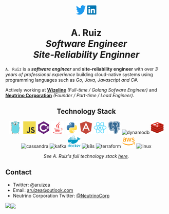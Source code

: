 <p align="center">
  <a href="https://twitter.com/aruizea" target="blank"><img align="center" src="https://raw.githubusercontent.com/devicons/devicon/master/icons/twitter/twitter-original.svg" alt="@aruizea" height="30" width="30"></a>
  <a href="https://www.linkedin.com/in/aruizmx/" target="blank"><img align="center" src="https://raw.githubusercontent.com/devicons/devicon/master/icons/linkedin/linkedin-original.svg" alt="aruizmx" height="30" width="30"></a>
</p>
<h1 align="center">
  A. Ruiz
  <br>
  <i>Software Engineer</i>
  <br>
  <i>Site-Reliability Enginner</i>
</h1>

`A. Ruiz` is a ***software engineer*** and **site-reliability engineer** with over _3 years of professional experience_ building cloud-native systems using programming languages such as _Go, Java, Javascript and C#_.

Actively working at  [**Wizeline**](https://github.com/wizeline) _(Full-time / Golang Sofware Engineer)_ and [**Neutrino Corporation**](https://github.com/neutrinocorp) _(Founder / Part-time / Lead Engineer)_.

<h2 align="center">Technology Stack</h2>
<p align="center">
  <img src="https://raw.githubusercontent.com/devicons/devicon/master/icons/go/go-original.svg" alt="go" width="40" height="40"/> 
  <img src="https://raw.githubusercontent.com/devicons/devicon/master/icons/javascript/javascript-original.svg" alt="js" width="40" height="40"/> 
  <img src="https://raw.githubusercontent.com/devicons/devicon/master/icons/csharp/csharp-plain.svg" alt="csharp" width="40" height="40"/> 
  <img src="https://raw.githubusercontent.com/devicons/devicon/master/icons/java/java-plain.svg" alt="java" width="40" height="40"/> 
  <img src="https://raw.githubusercontent.com/devicons/devicon/master/icons/python/python-original.svg" alt="python" width="40" height="40"/> 
  <img src="https://raw.githubusercontent.com/devicons/devicon/master/icons/angularjs/angularjs-plain.svg" alt="angular" width="40" height="40"/> 
  <img src="https://raw.githubusercontent.com/devicons/devicon/master/icons/react/react-original.svg" alt="react" width="40" height="40"/> 
  <img src="https://raw.githubusercontent.com/devicons/devicon/master/icons/postgresql/postgresql-plain.svg" alt="postgresql" width="40" height="40"/> 
  <img src="https://s3.amazonaws.com/usefulangle/posts/332-5f3581d5ea79e.png" alt="dynamodb" width="40" height="40"/> 
  <img src="https://raw.githubusercontent.com/devicons/devicon/master/icons/redis/redis-original.svg" alt="redis" width="40" height="40"/> 
  <img src="https://upload.wikimedia.org/wikipedia/commons/thumb/5/5e/Cassandra_logo.svg/640px-Cassandra_logo.svg.png" alt="cassandra" width="50" height="40"/> 
  <img src="https://uploads-ssl.webflow.com/62038ffc9cd2db4558e3c7b7/623b44a1913c46041e39c836_kafka.svg" alt="kafka" width="40" height="40"/> 
  <img src="https://raw.githubusercontent.com/devicons/devicon/master/icons/docker/docker-plain-wordmark.svg" alt="docker" width="40" height="40"/> 
  <img src="https://cdn.jsdelivr.net/gh/devicons/devicon/icons/kubernetes/kubernetes-plain.svg" alt="k8s" width="40" height="40"/> 
  <img src="https://i.pinimg.com/originals/28/ec/74/28ec7440a57536eebad2931517aa1cce.png" alt="terraform" width="40" height="40"/> 
  <img src="https://raw.githubusercontent.com/devicons/devicon/master/icons/amazonwebservices/amazonwebservices-plain-wordmark.svg" alt="aws" width="40" height="40"/> 
  <img src="https://cdn.jsdelivr.net/gh/devicons/devicon/icons/linux/linux-original.svg" alt="linux" width="40" height="40"/>
</p>

<p align="center"><i>See A. Ruiz's full technology stack <a href="https://github.com/maestre3d/maestre3d/blob/master/TECH_STACK.MD">here</a>.</i></p>

## Contact
- Twitter: [@aruizea](https://twitter.com/aruizea)
- Email: [aruizea@outlook.com](mailto:aruizea@outlook.com)
- Neutrino Corporation Twitter: [@NeutrinoCorp](https://twitter.com/NeutrinoCorp)

<p>
   <img align="left" src="https://github-readme-stats.vercel.app/api/top-langs/?username=maestre3d&hide=css,html&theme=default&count_private=true&layout=compact&exclude_repo=debezium-examples,node-example,emoji-cheat-sheet,container,vizceral,express-postgres-starter,micro-frontends,cognito-demo-ui,node-jsonwebtoken,javascript-algorithms,slate,microservices-examples,WOW,CRUDMVC" />
 <img align="center" src="https://github-readme-stats.vercel.app/api?username=maestre3d&show_icons=true&theme=default&count_private=true&layout=compact&hide_rank=true" />
</p>
